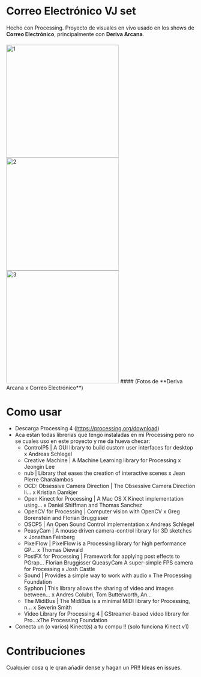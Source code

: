 # Correo Electrónico VJ set
Hecho con Processing.
Proyecto de visuales en vivo usado en los shows de **Correo Electrónico**, principalmente con **Deriva Arcana**.
####
<img width="300" alt="1" src="https://github.com/maximocampo/email_deriva_vj.v1/assets/37165820/c75bbbf8-5243-446d-ad05-25467866654d">
<img width="300" alt="2" src="https://github.com/maximocampo/email_deriva_vj.v1/assets/37165820/e98b5b38-2b03-40c9-845f-c89e704f756f">
<img width="300" alt="3" src="https://github.com/maximocampo/email_deriva_vj.v1/assets/37165820/63dc9065-e2fd-4229-98d8-fc6784414e70">
####
(Fotos de **Deriva Arcana x Correo Electrónico**)

# Como usar 
- Descarga Processing 4 (https://processing.org/download)
- Aca estan todas librerias que tengo instaladas en mi Processing pero no se cuales uso en este proyecto y me da hueva checar:
  - ControlP5 | A GUI library to build custom user interfaces for desktop x Andreas Schlegel
  - Creative Machine | A Machine Learning library for Processing x Jeongin Lee
  - nub | Library that eases the creation of interactive scenes x Jean Pierre Charalambos
  - OCD: Obsessive Camera Direction | The Obsessive Camera Direction li... x Kristian Damkjer
  - Open Kinect for Processing | A Mac OS X Kinect implementation using... x Daniel Shiffman and Thomas Sanchez
  - OpenCV for Processing | Computer vision with OpenCV x Greg Borenstein and Florian Bruggisser
  - OSCP5 | An Open Sound Control implementation x Andreas Schlegel
  - PeasyCam | A mouse driven camera-control library for 3D sketches x Jonathan Feinberg
  - PixelFlow | PixelFlow is a Processing library for high performance GP... x Thomas Diewald
  - PostFX for Processing | Framework for applying post effects to PGrap... Florian Bruggisser QueasyCam A super-simple FPS camera for Processing x Josh Castle
  - Sound | Provides a simple way to work with audio x The Processing Foundation
  - Syphon | This library allows the sharing of video and images between... x Andres Colubri, Tom Butterworth, An...
  - The MidiBus | The MidiBus is a minimal MIDI library for Processing, n... x Severin Smith
  - Video Library for Processing 4 | GStreamer-based video library for Pro...xThe Processing Foundation
- Conecta un (o varios) Kinect(s) a tu compu !! (solo funciona Kinect v1)

# Contribuciones
Cualquier cosa q le qran añadir dense y hagan un PR!! Ideas en issues.

